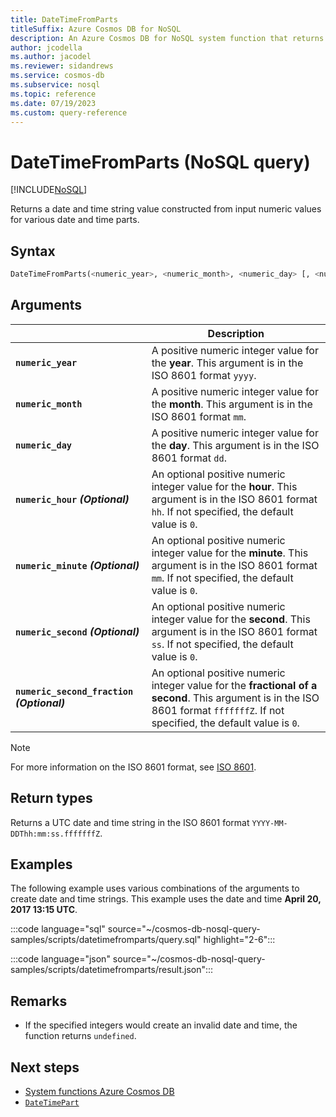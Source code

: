 ```yaml
---
title: DateTimeFromParts
titleSuffix: Azure Cosmos DB for NoSQL
description: An Azure Cosmos DB for NoSQL system function that returns a date and time constructed from various numeric inputs.
author: jcodella
ms.author: jacodel
ms.reviewer: sidandrews
ms.service: cosmos-db
ms.subservice: nosql
ms.topic: reference
ms.date: 07/19/2023
ms.custom: query-reference
---
```


# DateTimeFromParts (NoSQL query)

[!INCLUDE[NoSQL](../../includes/appliesto-nosql.md)]

Returns a date and time string value constructed from input numeric values for various date and time parts.
  
## Syntax
  
```sql
DateTimeFromParts(<numeric_year>, <numeric_month>, <numeric_day> [, <numeric_hour>]  [, <numeric_minute>]  [, <numeric_second>] [, <numeric_second_fraction>])
```

## Arguments

| | Description |
| --- | --- |
| **`numeric_year`** | A positive numeric integer value for the **year**. This argument is in the ISO 8601 format `yyyy`. |
| **`numeric_month`** | A positive numeric integer value for the **month**. This argument is in the ISO 8601 format `mm`. |
| **`numeric_day`** | A positive numeric integer value for the **day**. This argument is in the ISO 8601 format `dd`. |
| **`numeric_hour` *(Optional)*** | An optional positive numeric integer value for the **hour**. This argument is in the ISO 8601 format `hh`. If not specified, the default value is `0`. |
| **`numeric_minute` *(Optional)*** | An optional positive numeric integer value for the **minute**. This argument is in the ISO 8601 format `mm`. If not specified, the default value is `0`. |
| **`numeric_second` *(Optional)*** | An optional positive numeric integer value for the **second**. This argument is in the ISO 8601 format `ss`. If not specified, the default value is `0`. |
| **`numeric_second_fraction` *(Optional)*** | An optional positive numeric integer value for the **fractional of a second**. This argument is in the ISO 8601 format `fffffffZ`. If not specified, the default value is `0`. |

> [!NOTE]
> For more information on the ISO 8601 format, see [ISO 8601](https://en.wikipedia.org/wiki/ISO_8601).

## Return types

Returns a UTC date and time string in the ISO 8601 format `YYYY-MM-DDThh:mm:ss.fffffffZ`.

## Examples

The following example uses various combinations of the arguments to create date and time strings. This example uses the date and time **April 20, 2017 13:15 UTC**.

:::code language="sql" source="~/cosmos-db-nosql-query-samples/scripts/datetimefromparts/query.sql" highlight="2-6":::

:::code language="json" source="~/cosmos-db-nosql-query-samples/scripts/datetimefromparts/result.json":::

## Remarks

- If the specified integers would create an invalid date and time, the function returns `undefined`.

## Next steps

- [System functions Azure Cosmos DB](system-functions.yml)
- [`DateTimePart`](datetimepart.md)
